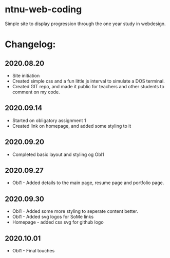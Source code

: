 # ntnu-web-coding #
Simple site to display progression through the one year study in webdesign.

# Changelog: # 
## 2020.08.20 ##
* Site initiation
* Created simple css and a fun little js interval to simulate a DOS terminal.
* Created GIT repo, and made it public for teachers and other students to comment on my code.

## 2020.09.14 ##
* Started on obligatory assignment 1
* Created link on homepage, and added some styling to it

## 2020.09.20 ##
* Completed basic layout and styling og Obl1

## 2020.09.27 ##
* Obl1 - Added details to the main page, resume page and portfolio page.

## 2020.09.30 ##
* Obl1 - Added some more styling to seperate content better.
* Obl1 - Added svg logos for SoMe links
* Homepage - added css svg for github logo

## 2020.10.01 ##
* Obl1 - Final touches